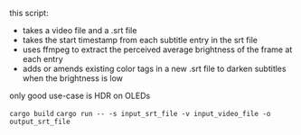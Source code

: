 this script:
- takes a video file and a .srt file
- takes the start timestamp from each subtitle entry in the srt file
- uses ffmpeg to extract the perceived average brightness of the frame at each entry
- adds or amends existing color tags in a new .srt file to darken subtitles when the brightness is low

only good use-case is HDR on OLEDs

`cargo build`
`cargo run -- -s input_srt_file -v input_video_file -o output_srt_file`